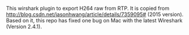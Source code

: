 This wirshark plugin to export H264 raw from RTP. It is copied from <http://blog.csdn.net/jasonhwang/article/details/7359095#> (2015 version). 
Based on it, this repo has fixed one bug on Mac with the latest Wireshark (Version 2.4.1).
